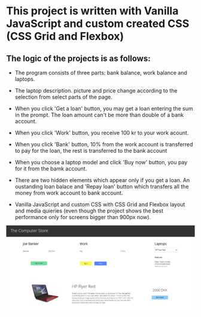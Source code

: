 # This project is written with Vanilla JavaScript and custom created CSS (CSS Grid and Flexbox)

## The logic of the projects is as follows:

- The program consists of three parts: bank balance, work balance and laptops.

- The laptop description. picture and price change according to the selection from select parts of the page.

- When you click 'Get a loan' button, you may get a loan entering the sum in the prompt. The loan amount can't be more than double of a bank account.

- When you click 'Work' button, you receive 100 kr to your work acount.

- When you click 'Bank' button, 10% from the work account is transferred to pay for the loan, the rest is transferred to the bank account

- When you choose a laptop model and click 'Buy now' button, you pay for it from the bamk account.

- There are two hidden elements which appear only if you get a loan. An oustanding loan balace and 'Repay loan' button which transfers all the money from work account to bank account.

- Vanilla JavaScript and custom CSS with CSS Grid and Flexbox layout and media quieries (even though the project shows the best performance only for screens bigger than 900px now).


![page screenshot](./images/mainPage.jpg)